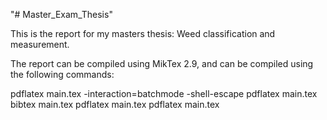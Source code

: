 "# Master_Exam_Thesis"

 This is the report for my masters thesis: Weed classification and measurement.

 The report can be compiled using MikTex 2.9, and can be compiled using the following commands:

pdflatex main.tex -interaction=batchmode -shell-escape
pdflatex main.tex
bibtex main.tex
pdflatex main.tex
pdflatex main.tex 
